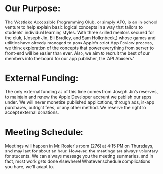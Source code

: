 # Our Purpose:
The Westlake Accessible Programming Club, or simply APC, is an in-school venture to help explain basic logical concepts in a way that tailors to students’ individual learning styles. With three skilled mentors secured for the club, (Joseph Jin, Eli Bradley, and Sam Hollenbeck,) whose games and utilities have already managed to pass Apple’s strict App Review process, we think exploration of the concepts that power everything from server to front-end will be easier than ever. Also, we aim to recruit the best of our members into the board for our app publisher, the ‘API Abusers.’

# External Funding:
The only external funding as of this time comes from Joseph Jin’s reserves, to maintain and renew the Apple Developer account we publish our apps under. We will never monetize published applications, through ads, in-app purchases, outright fees, or any other method. We reserve the right to accept external donations.

# Meeting Schedule:
Meetings will happen in Mr. Rosier's room (276) at 4:15 PM on Thursdays, and may last for about an hour. However, the meetings are always voluntary for students. We can always message you the meeting summaries, and in fact, most work gets done elsewhere! Whatever schedule complications you have, we'll adapt to.